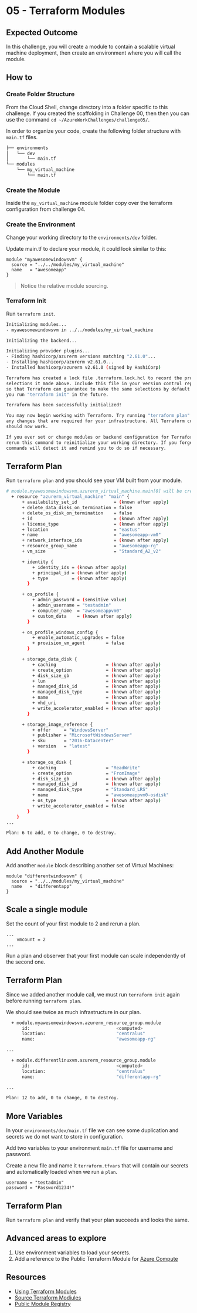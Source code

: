 # 05 - Terraform Modules

## Expected Outcome

In this challenge, you will create a module to contain a scalable virtual machine deployment, then create an environment where you will call the module.

## How to

### Create Folder Structure

From the Cloud Shell, change directory into a folder specific to this challenge. If you created the scaffolding in Challenge 00, then then you can use the command `cd ~/AzureWorkChallenges/challenge05/`.

In order to organize your code, create the following folder structure with `main.tf` files.

```sh
├── environments
│   └── dev
│       └── main.tf
└── modules
    └── my_virtual_machine
        └── main.tf
```

### Create the Module

Inside the `my_virtual_machine` module folder copy over the terraform configuration from challenge 04.

### Create the Environment

Change your working directory to the `environments/dev` folder.

Update main.tf to declare your module, it could look similar to this:

```hcl
module "myawesomewindowsvm" {
  source = "../../modules/my_virtual_machine"
  name   = "awesomeapp"
}
```

> Notice the relative module sourcing.

### Terraform Init

Run `terraform init`.

```sh
Initializing modules...
- myawesomewindowsvm in ../../modules/my_virtual_machine

Initializing the backend...

Initializing provider plugins...
- Finding hashicorp/azurerm versions matching "2.61.0"...
- Installing hashicorp/azurerm v2.61.0...
- Installed hashicorp/azurerm v2.61.0 (signed by HashiCorp)

Terraform has created a lock file .terraform.lock.hcl to record the provider
selections it made above. Include this file in your version control repository
so that Terraform can guarantee to make the same selections by default when
you run "terraform init" in the future.

Terraform has been successfully initialized!

You may now begin working with Terraform. Try running "terraform plan" to see
any changes that are required for your infrastructure. All Terraform commands
should now work.

If you ever set or change modules or backend configuration for Terraform,
rerun this command to reinitialize your working directory. If you forget, other
commands will detect it and remind you to do so if necessary.
```

## Terraform Plan

Run `terraform plan` and you should see your VM built from your module.

```sh
# module.myawesomewindowsvm.azurerm_virtual_machine.main[0] will be created
  + resource "azurerm_virtual_machine" "main" {
      + availability_set_id              = (known after apply)
      + delete_data_disks_on_termination = false
      + delete_os_disk_on_termination    = false
      + id                               = (known after apply)
      + license_type                     = (known after apply)
      + location                         = "eastus"
      + name                             = "awesomeapp-vm0"
      + network_interface_ids            = (known after apply)
      + resource_group_name              = "awesomeapp-rg"
      + vm_size                          = "Standard_A2_v2"

      + identity {
          + identity_ids = (known after apply)
          + principal_id = (known after apply)
          + type         = (known after apply)
        }

      + os_profile {
          + admin_password = (sensitive value)
          + admin_username = "testadmin"
          + computer_name  = "awesomeappvm0"
          + custom_data    = (known after apply)
        }

      + os_profile_windows_config {
          + enable_automatic_upgrades = false
          + provision_vm_agent        = false
        }

      + storage_data_disk {
          + caching                   = (known after apply)
          + create_option             = (known after apply)
          + disk_size_gb              = (known after apply)
          + lun                       = (known after apply)
          + managed_disk_id           = (known after apply)
          + managed_disk_type         = (known after apply)
          + name                      = (known after apply)
          + vhd_uri                   = (known after apply)
          + write_accelerator_enabled = (known after apply)
        }

      + storage_image_reference {
          + offer     = "WindowsServer"
          + publisher = "MicrosoftWindowsServer"
          + sku       = "2016-Datacenter"
          + version   = "latest"
        }

      + storage_os_disk {
          + caching                   = "ReadWrite"
          + create_option             = "FromImage"
          + disk_size_gb              = (known after apply)
          + managed_disk_id           = (known after apply)
          + managed_disk_type         = "Standard_LRS"
          + name                      = "awesomeappvm0-osdisk"
          + os_type                   = (known after apply)
          + write_accelerator_enabled = false
        }
    }
...

Plan: 6 to add, 0 to change, 0 to destroy.
```

## Add Another Module

Add another `module` block describing another set of Virtual Machines:

```hcl
module "differentwindowsvm" {
  source = "../../modules/my_virtual_machine"
  name   = "differentapp"
}
```

## Scale a single module

Set the count of your first module to 2 and rerun a plan.

```hcl
...
    vmcount = 2
...
```

Run a plan and observer that your first module can scale independently of the second one.

## Terraform Plan

Since we added another module call, we must run `terraform init` again before running `terraform plan`.

We should see twice as much infrastructure in our plan.

```sh
  + module.myawesomewindowsvm.azurerm_resource_group.module
      id:                                 <computed>
      location:                           "centralus"
      name:                               "awesomeapp-rg"

...

  + module.differentlinuxvm.azurerm_resource_group.module
      id:                                 <computed>
      location:                           "centralus"
      name:                               "differentapp-rg"

...

Plan: 12 to add, 0 to change, 0 to destroy.

```

## More Variables

In your `environments/dev/main.tf` file we can see some duplication and secrets we do not want to store in configuration.

Add two variables to your environment `main.tf` file for username and password.

Create a new file and name it `terraform.tfvars` that will contain our secrets and automatically loaded when we run a `plan`.

```hcl
username = "testadmin"
password = "Password1234!"
```

## Terraform Plan

Run `terraform plan` and verify that your plan succeeds and looks the same.

## Advanced areas to explore

1. Use environment variables to load your secrets.
1. Add a reference to the Public Terraform Module for [Azure Compute](https://registry.terraform.io/modules/Azure/compute/azurerm)

## Resources

- [Using Terraform Modules](https://www.terraform.io/docs/modules/usage.html)
- [Source Terraform Modiules](https://www.terraform.io/docs/modules/sources.html)
- [Public Module Registry](https://www.terraform.io/docs/registry/index.html)
